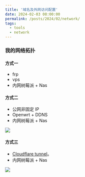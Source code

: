 ```yaml
---
title: '域名及外网访问配置'
date: 2024-02-03 08:00:00
permalink: /posts/2024/02/network/
tags:
  - tools
  - network
---
```


### 我的网络拓扑

#### 方式一

- frp
- vps
- 内网树莓派 + Nas

#### 方式二

- 公网非固定 IP
- Openwrt + DDNS
- 内网树莓派 + Nas

![](https://i.imgur.com/6TsBIHN.png)

#### 方式三

- [Cloudflare tunnel](https://developers.cloudflare.com/cloudflare-one/connections/connect-networks/get-started/create-local-tunnel/)。
- 内网树莓派 + Nas

![](https://i.imgur.com/Rjs0C72.png)
